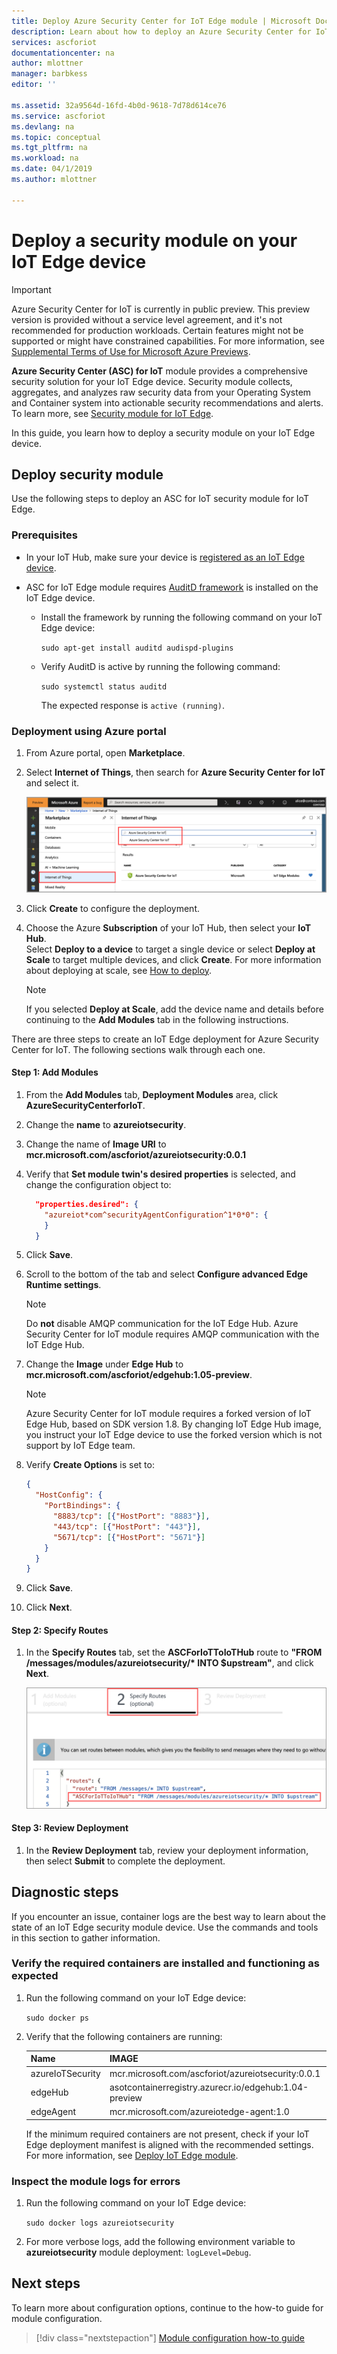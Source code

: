 ```yaml
---
title: Deploy Azure Security Center for IoT Edge module | Microsoft Docs
description: Learn about how to deploy an Azure Security Center for IoT security agent on IoT Edge.
services: ascforiot
documentationcenter: na
author: mlottner
manager: barbkess
editor: ''

ms.assetid: 32a9564d-16fd-4b0d-9618-7d78d614ce76
ms.service: ascforiot
ms.devlang: na
ms.topic: conceptual
ms.tgt_pltfrm: na
ms.workload: na
ms.date: 04/1/2019
ms.author: mlottner

---
```


# Deploy a security module on your IoT Edge device

> [!IMPORTANT]
> Azure Security Center for IoT is currently in public preview.
> This preview version is provided without a service level agreement, and it's not recommended for production workloads. Certain features might not be supported or might have constrained capabilities. 
> For more information, see [Supplemental Terms of Use for Microsoft Azure Previews](https://azure.microsoft.com/support/legal/preview-supplemental-terms/).

**Azure Security Center (ASC) for IoT** module provides a comprehensive security solution for your IoT Edge device.
Security module collects, aggregates, and analyzes raw security data from your Operating System and Container system into actionable security recommendations and alerts.
To learn more, see [Security module for IoT Edge](security-edge-architecture.md).

In this guide, you learn how to deploy a security module on your IoT Edge device.

## Deploy security module

Use the following steps to deploy an ASC for IoT security module for IoT Edge.

### Prerequisites

- In your IoT Hub, make sure your device is [registered as an IoT Edge device](https://docs.microsoft.com/azure/iot-edge/how-to-register-device-portal).

- ASC for IoT Edge module requires [AuditD framework](https://linux.die.net/man/8/auditd) is installed on the IoT Edge device.

    - Install the framework by running the following command on your IoT Edge device:
   
      `sudo apt-get install auditd audispd-plugins`
   
    - Verify AuditD is active by running the following command:
   
      `sudo systemctl status auditd`
      
        The expected response is `active (running)`. 

### Deployment using Azure portal

1. From Azure portal, open **Marketplace**.

1. Select **Internet of Things**, then search for **Azure Security Center for IoT** and select it.

   ![Select Azure Security Center for IoT](media/howto/edge-onboarding-8.png)

1. Click **Create** to configure the deployment. 

1. Choose the Azure **Subscription** of your IoT Hub, then select your **IoT Hub**.<br>Select **Deploy to a device** to target a single device or select **Deploy at Scale** to target multiple devices, and click **Create**. For more information about deploying at scale, see [How to deploy](https://docs.microsoft.com/azure/iot-edge/how-to-deploy-monitor). 

    >[!Note] 
    >If you selected **Deploy at Scale**, add the device name and details before continuing to the **Add Modules** tab in the following instructions.     

There are three steps to create an IoT Edge deployment for Azure Security Center for IoT. The following sections walk through each one. 

#### Step 1: Add Modules

1. From the **Add Modules** tab, **Deployment Modules** area, click  **AzureSecurityCenterforIoT**. 
   
1. Change the **name** to **azureiotsecurity**.
1. Change the name  of **Image URI** to **mcr.microsoft.com/ascforiot/azureiotsecurity:0.0.1**
      
1. Verify that **Set module twin's desired properties** is selected, and change the configuration object to:
      
    ``` json
      "properties.desired": {
        "azureiot*com^securityAgentConfiguration^1*0*0": {
        }
      }
      ```

1. Click **Save**.
1. Scroll to the bottom of the tab and select **Configure advanced Edge Runtime settings**.
   
   >[!Note]
   > Do **not** disable AMQP communication for the IoT Edge Hub.
   > Azure Security Center for IoT module requires AMQP communication with the IoT Edge Hub.
   
1. Change the **Image** under **Edge Hub** to **mcr.microsoft.com/ascforiot/edgehub:1.05-preview**.

   >[!Note]
   > Azure Security Center for IoT module requires a forked version of IoT Edge Hub, based on SDK version 1.8.
   > By changing IoT Edge Hub image, you instruct your IoT Edge device to use the forked version which is not support by IoT Edge team.
      
1. Verify **Create Options** is set to: 
         
    ``` json
    {
      "HostConfig": {
        "PortBindings": {
          "8883/tcp": [{"HostPort": "8883"}],
          "443/tcp": [{"HostPort": "443"}],
          "5671/tcp": [{"HostPort": "5671"}]
        }
      }
    }
    ```
      
1. Click **Save**.
   
1. Click **Next**.

#### Step 2: Specify Routes 

1. In the **Specify Routes** tab, set the **ASCForIoTToIoTHub** route to **"FROM /messages/modules/azureiotsecurity/\* INTO $upstream"**, and click **Next**.

   ![Specify routes](media/howto/edge-onboarding-9.png)

#### Step 3: Review Deployment

1. In the **Review Deployment** tab, review your deployment information, then select **Submit** to complete the deployment.

## Diagnostic steps

If you encounter an issue, container logs are the best way to learn about the state of an IoT Edge security module device. Use the commands and tools in this section to gather information.

### Verify the required containers are installed and functioning as expected

1. Run the following command on your IoT Edge device:
    
     `sudo docker ps`
   
1. Verify that the following containers are running:
   
   | Name | IMAGE |
   | --- | --- |
   | azureIoTSecurity | mcr.microsoft.com/ascforiot/azureiotsecurity:0.0.1 |
   | edgeHub | asotcontainerregistry.azurecr.io/edgehub:1.04-preview |
   | edgeAgent | mcr.microsoft.com/azureiotedge-agent:1.0 |
   
   If the minimum required containers are not present, check if your IoT Edge deployment manifest is aligned with the recommended settings. For more information, see [Deploy IoT Edge module](#deployment-using-azure-portal).

### Inspect the module logs for errors
   
1. Run the following command on your IoT Edge device:

   `sudo docker logs azureiotsecurity`
   
1. For more verbose logs, add the following environment variable to **azureiotsecurity** module deployment: `logLevel=Debug`.

## Next steps

To learn more about configuration options, continue to the how-to guide for module configuration. 
> [!div class="nextstepaction"]
> [Module configuration how-to guide](./how-to-agent-configuration.md)
